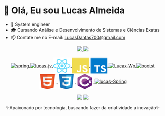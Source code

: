 # 👋  Olá, Eu sou Lucas Almeida

- 🔭 System engineer
- 🎓 Cursando Análise e Desenvolvimento de Sistemas e Ciências Exatas
- 📫 Contate me no E-mail: LucasDantas700@gmail.com
  
<div align="center">
  <a href="https://github.com/LucasAlmeid4">
  <img height="180em" src="https://github-readme-stats.vercel.app/api?username=LucasAlmeid4&theme=blue-green"/>
  <img height="180em" src="https://github-readme-stats.vercel.app/api/top-langs/?username=LucasAlmeid4&layout=compact&langs_count=7&theme=blue-green"/>
</div>

<div  align="center"><br>
  <img align="center" alt="spring" height="50" width="55" src="https://cdn.jsdelivr.net/gh/devicons/devicon/icons/spring/spring-original.svg" />
  <img align="center" alt="lucas-jv" height="50" width="55" src="https://cdn.jsdelivr.net/gh/devicons/devicon/icons/java/java-original-wordmark.svg" />

  <img align="center" alt="React" height="50" width="55" src="https://raw.githubusercontent.com/devicons/devicon/master/icons/react/react-original.svg">
  <img align="center" alt="Js" height="50" width="55" src="https://raw.githubusercontent.com/devicons/devicon/master/icons/javascript/javascript-plain.svg">
  <img align="center" alt="Ts" height="50" width="55" src="https://raw.githubusercontent.com/devicons/devicon/master/icons/typescript/typescript-plain.svg">
  <img align="center" alt="Lucax-Wp" height="60" width="80" src="https://cdn.jsdelivr.net/gh/devicons/devicon/icons/mysql/mysql-original.svg" />

  <img align="center" alt="bootst" height="50" width="55" src="https://cdn.jsdelivr.net/gh/devicons/devicon/icons/bootstrap/bootstrap-original.svg" />
  <img align="center" alt="HTML" height="50" width="55" src="https://raw.githubusercontent.com/devicons/devicon/master/icons/html5/html5-original.svg">
  <img align="center" alt="CSS" height="50" width="55" src="https://raw.githubusercontent.com/devicons/devicon/master/icons/css3/css3-original.svg">
  <img align="center" alt="Csharp" height="50" width="55" src="https://raw.githubusercontent.com/devicons/devicon/master/icons/csharp/csharp-original.svg">
  <img align="center" alt="lucas-Spring" height="50" width="55" src="https://cdn.jsdelivr.net/gh/devicons/devicon/icons/dotnetcore/dotnetcore-original.svg">

<div><br/>

 
 <div align="center">  
  <a align="center"  href = "mailto:LucasDantas700@gmail.com"><img src="https://img.shields.io/badge/-Gmail-%23333?style=for-the-badge&logo=gmail&logoColor=white" target="_blank"></a>
  <a align="center"  href="https://www.linkedin.com/in/lucas-gomes-dantas-de-almeida-93b459220/" target="_blank"><img src="https://img.shields.io/badge/-LinkedIn-%230077B5?style=for-the-badge&logo=linkedin&logoColor=white" target="_blank"></a> 
 
 
</div>
 
✨Apaixonado por tecnologia, buscando fazer da criatividade a inovação✨

